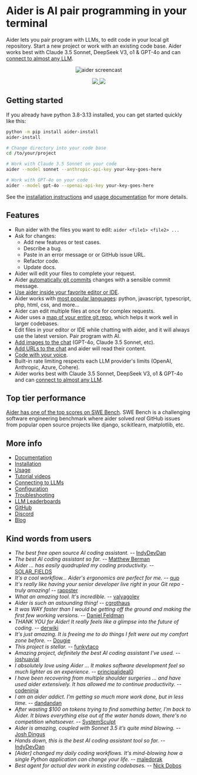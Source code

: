 
<!-- Edit README.md, not index.md -->

# Aider is AI pair programming in your terminal

Aider lets you pair program with LLMs,
to edit code in your local git repository.
Start a new project or work with an existing code base.
Aider works best with Claude 3.5 Sonnet, DeepSeek V3, o1 & GPT-4o and can [connect to almost any LLM](https://aider.chat/docs/llms.html).


<!-- SCREENCAST START -->
<p align="center">
  <img
    src="https://aider.chat/assets/screencast.svg"
    alt="aider screencast"
  >
</p>
<!-- SCREENCAST END -->

<!-- VIDEO START
<p align="center">
  <video style="max-width: 100%; height: auto;" autoplay loop muted playsinline>
    <source src="/assets/shell-cmds-small.mp4" type="video/mp4">
    Your browser does not support the video tag.
  </video>
</p>
VIDEO END -->

<p align="center">
  <a href="https://discord.gg/Tv2uQnR88V">
    <img src="https://img.shields.io/badge/Join-Discord-blue.svg"/>
  </a>
  <a href="https://aider.chat/docs/install.html">
    <img src="https://img.shields.io/badge/Read-Docs-green.svg"/>
  </a>
</p>

## Getting started
<!--[[[cog
# We can't "include" here.
# Because this page is rendered by GitHub as the repo README
cog.out(open("aider/website/_includes/get-started.md").read())
]]]-->

If you already have python 3.8-3.13 installed, you can get started quickly like this:

```bash
python -m pip install aider-install
aider-install

# Change directory into your code base
cd /to/your/project

# Work with Claude 3.5 Sonnet on your code
aider --model sonnet --anthropic-api-key your-key-goes-here

# Work with GPT-4o on your code
aider --model gpt-4o --openai-api-key your-key-goes-here
```
<!--[[[end]]]-->

See the
[installation instructions](https://aider.chat/docs/install.html)
and
[usage documentation](https://aider.chat/docs/usage.html)
for more details.

## Features

- Run aider with the files you want to edit: `aider <file1> <file2> ...`
- Ask for changes:
  - Add new features or test cases.
  - Describe a bug.
  - Paste in an error message or or GitHub issue URL.
  - Refactor code.
  - Update docs.
- Aider will edit your files to complete your request.
- Aider [automatically git commits](https://aider.chat/docs/git.html) changes with a sensible commit message.
- [Use aider inside your favorite editor or IDE](https://aider.chat/docs/usage/watch.html).
- Aider works with [most popular languages](https://aider.chat/docs/languages.html): python, javascript, typescript, php, html, css, and more...
- Aider can edit multiple files at once for complex requests.
- Aider uses a [map of your entire git repo](https://aider.chat/docs/repomap.html), which helps it work well in larger codebases.
- Edit files in your editor or IDE while chatting with aider,
and it will always use the latest version.
Pair program with AI.
- [Add images to the chat](https://aider.chat/docs/usage/images-urls.html) (GPT-4o, Claude 3.5 Sonnet, etc).
- [Add URLs to the chat](https://aider.chat/docs/usage/images-urls.html) and aider will read their content.
- [Code with your voice](https://aider.chat/docs/usage/voice.html).
- Built-in rate limiting respects each LLM provider's limits (OpenAI, Anthropic, Azure, Cohere).
- Aider works best with Claude 3.5 Sonnet, DeepSeek V3, o1 & GPT-4o and can [connect to almost any LLM](https://aider.chat/docs/llms.html).


## Top tier performance

[Aider has one of the top scores on SWE Bench](https://aider.chat/2024/06/02/main-swe-bench.html).
SWE Bench is a challenging software engineering benchmark where aider
solved *real* GitHub issues from popular open source
projects like django, scikitlearn, matplotlib, etc.

## More info

- [Documentation](https://aider.chat/)
- [Installation](https://aider.chat/docs/install.html)
- [Usage](https://aider.chat/docs/usage.html)
- [Tutorial videos](https://aider.chat/docs/usage/tutorials.html)
- [Connecting to LLMs](https://aider.chat/docs/llms.html)
- [Configuration](https://aider.chat/docs/config.html)
- [Troubleshooting](https://aider.chat/docs/troubleshooting.html)
- [LLM Leaderboards](https://aider.chat/docs/leaderboards/)
- [GitHub](https://github.com/Aider-AI/aider)
- [Discord](https://discord.gg/Tv2uQnR88V)
- [Blog](https://aider.chat/blog/)


## Kind words from users

- *The best free open source AI coding assistant.* -- [IndyDevDan](https://youtu.be/YALpX8oOn78)
- *The best AI coding assistant so far.* -- [Matthew Berman](https://www.youtube.com/watch?v=df8afeb1FY8)
- *Aider ... has easily quadrupled my coding productivity.* -- [SOLAR_FIELDS](https://news.ycombinator.com/item?id=36212100)
- *It's a cool workflow... Aider's ergonomics are perfect for me.* -- [qup](https://news.ycombinator.com/item?id=38185326)
- *It's really like having your senior developer live right in your Git repo - truly amazing!* -- [rappster](https://github.com/Aider-AI/aider/issues/124)
- *What an amazing tool. It's incredible.* -- [valyagolev](https://github.com/Aider-AI/aider/issues/6#issue-1722897858)
- *Aider is such an astounding thing!* -- [cgrothaus](https://github.com/Aider-AI/aider/issues/82#issuecomment-1631876700)
- *It was WAY faster than I would be getting off the ground and making the first few working versions.* -- [Daniel Feldman](https://twitter.com/d_feldman/status/1662295077387923456)
- *THANK YOU for Aider! It really feels like a glimpse into the future of coding.* -- [derwiki](https://news.ycombinator.com/item?id=38205643)
- *It's just amazing.  It is freeing me to do things I felt were out my comfort zone before.* -- [Dougie](https://discord.com/channels/1131200896827654144/1174002618058678323/1174084556257775656)
- *This project is stellar.* -- [funkytaco](https://github.com/Aider-AI/aider/issues/112#issuecomment-1637429008)
- *Amazing project, definitely the best AI coding assistant I've used.* -- [joshuavial](https://github.com/Aider-AI/aider/issues/84)
- *I absolutely love using Aider ... It makes software development feel so much lighter as an experience.* -- [principalideal0](https://discord.com/channels/1131200896827654144/1133421607499595858/1229689636012691468)
- *I have been recovering from multiple shoulder surgeries ... and have used aider extensively. It has allowed me to continue productivity.* -- [codeninja](https://www.reddit.com/r/OpenAI/s/nmNwkHy1zG)
- *I am an aider addict. I'm getting so much more work done, but in less time.* -- [dandandan](https://discord.com/channels/1131200896827654144/1131200896827654149/1135913253483069470)
- *After wasting $100 on tokens trying to find something better, I'm back to Aider. It blows everything else out of the water hands down, there's no competition whatsoever.* -- [SystemSculpt](https://discord.com/channels/1131200896827654144/1131200896827654149/1178736602797846548)
- *Aider is amazing, coupled with Sonnet 3.5 it’s quite mind blowing.* -- [Josh Dingus](https://discord.com/channels/1131200896827654144/1133060684540813372/1262374225298198548)
- *Hands down, this is the best AI coding assistant tool so far.* -- [IndyDevDan](https://www.youtube.com/watch?v=MPYFPvxfGZs)
- *[Aider] changed my daily coding workflows. It's mind-blowing how a single Python application can change your life.* -- [maledorak](https://discord.com/channels/1131200896827654144/1131200896827654149/1258453375620747264)
- *Best agent for actual dev work in existing codebases.* -- [Nick Dobos](https://twitter.com/NickADobos/status/1690408967963652097?s=20)
